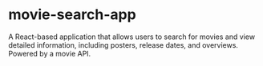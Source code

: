 # movie-search-app
A React-based application that allows users to search for movies and view detailed information, including posters, release dates, and overviews. Powered by a movie API.
